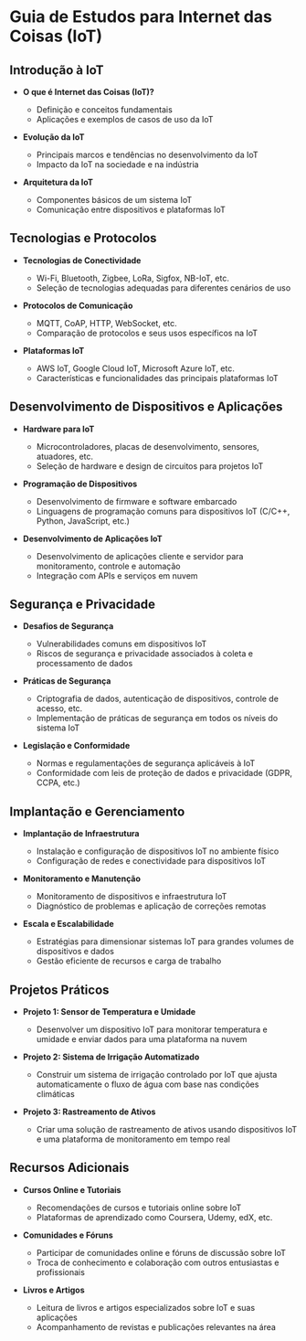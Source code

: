 # Guia de Estudos para Internet das Coisas (IoT)

## Introdução à IoT

- **O que é Internet das Coisas (IoT)?**
  - Definição e conceitos fundamentais
  - Aplicações e exemplos de casos de uso da IoT

- **Evolução da IoT**
  - Principais marcos e tendências no desenvolvimento da IoT
  - Impacto da IoT na sociedade e na indústria

- **Arquitetura da IoT**
  - Componentes básicos de um sistema IoT
  - Comunicação entre dispositivos e plataformas IoT

## Tecnologias e Protocolos

- **Tecnologias de Conectividade**
  - Wi-Fi, Bluetooth, Zigbee, LoRa, Sigfox, NB-IoT, etc.
  - Seleção de tecnologias adequadas para diferentes cenários de uso

- **Protocolos de Comunicação**
  - MQTT, CoAP, HTTP, WebSocket, etc.
  - Comparação de protocolos e seus usos específicos na IoT

- **Plataformas IoT**
  - AWS IoT, Google Cloud IoT, Microsoft Azure IoT, etc.
  - Características e funcionalidades das principais plataformas IoT

## Desenvolvimento de Dispositivos e Aplicações

- **Hardware para IoT**
  - Microcontroladores, placas de desenvolvimento, sensores, atuadores, etc.
  - Seleção de hardware e design de circuitos para projetos IoT

- **Programação de Dispositivos**
  - Desenvolvimento de firmware e software embarcado
  - Linguagens de programação comuns para dispositivos IoT (C/C++, Python, JavaScript, etc.)

- **Desenvolvimento de Aplicações IoT**
  - Desenvolvimento de aplicações cliente e servidor para monitoramento, controle e automação
  - Integração com APIs e serviços em nuvem

## Segurança e Privacidade

- **Desafios de Segurança**
  - Vulnerabilidades comuns em dispositivos IoT
  - Riscos de segurança e privacidade associados à coleta e processamento de dados

- **Práticas de Segurança**
  - Criptografia de dados, autenticação de dispositivos, controle de acesso, etc.
  - Implementação de práticas de segurança em todos os níveis do sistema IoT

- **Legislação e Conformidade**
  - Normas e regulamentações de segurança aplicáveis à IoT
  - Conformidade com leis de proteção de dados e privacidade (GDPR, CCPA, etc.)

## Implantação e Gerenciamento

- **Implantação de Infraestrutura**
  - Instalação e configuração de dispositivos IoT no ambiente físico
  - Configuração de redes e conectividade para dispositivos IoT

- **Monitoramento e Manutenção**
  - Monitoramento de dispositivos e infraestrutura IoT
  - Diagnóstico de problemas e aplicação de correções remotas

- **Escala e Escalabilidade**
  - Estratégias para dimensionar sistemas IoT para grandes volumes de dispositivos e dados
  - Gestão eficiente de recursos e carga de trabalho

## Projetos Práticos

- **Projeto 1: Sensor de Temperatura e Umidade**
  - Desenvolver um dispositivo IoT para monitorar temperatura e umidade e enviar dados para uma plataforma na nuvem

- **Projeto 2: Sistema de Irrigação Automatizado**
  - Construir um sistema de irrigação controlado por IoT que ajusta automaticamente o fluxo de água com base nas condições climáticas

- **Projeto 3: Rastreamento de Ativos**
  - Criar uma solução de rastreamento de ativos usando dispositivos IoT e uma plataforma de monitoramento em tempo real

## Recursos Adicionais

- **Cursos Online e Tutoriais**
  - Recomendações de cursos e tutoriais online sobre IoT
  - Plataformas de aprendizado como Coursera, Udemy, edX, etc.

- **Comunidades e Fóruns**
  - Participar de comunidades online e fóruns de discussão sobre IoT
  - Troca de conhecimento e colaboração com outros entusiastas e profissionais

- **Livros e Artigos**
  - Leitura de livros e artigos especializados sobre IoT e suas aplicações
  - Acompanhamento de revistas e publicações relevantes na área

